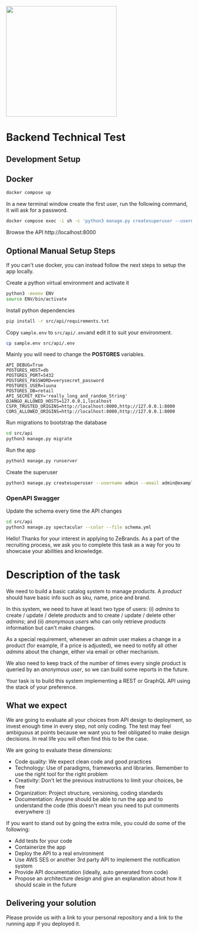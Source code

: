
<img src="https://zebrands.mx/wp-content/uploads/2021/07/WEB-ZEB-05-1-1024x291.png" width="300">

# Backend Technical Test

## Development Setup

## Docker

```sh
docker compose up
```

In a new terminal window create the first user, run the following command, it will ask for a password.

```sh
docker compose exec -i sh -c 'python3 manage.py createsuperuser --username admin --email admin@example.com'
```



Browse the API http://localhost:8000

## Optional Manual Setup Steps

If you can't use docker, you can instead follow the next steps to setup the
app locally.


Create a python virtual environment and activate it

```sh
python3 -mvenv ENV
source ENV/bin/activate
```

Install python dependencies
```sh
pip install -r src/api/requirements.txt
```

Copy `sample.env` to `src/api/.env`and edit it to suit your environment.

```sh
cp sample.env src/api/.env 
```
Mainly you will need to change the **POSTGRES** variables.

```
API_DEBUG=True
POSTGRES_HOST=db
POSTGRES_PORT=5432
POSTGRES_PASSWORD=verysecret_password
POSTGRES_USER=luuna
POSTGRES_DB=retail
API_SECRET_KEY='really_long_and_random_String'
DJANGO_ALLOWED_HOSTS=127.0.0.1,localhost
CSFR_TRUSTED_ORIGINS=http://localhost:8000,http://127.0.0.1:8000
CORS_ALLOWED_ORIGINS=http://localhost:8000,http://127.0.0.1:8000
```

Run migrations to bootstrap the database

```sh
cd src/api
python3 manage.py migrate 
```

Run the app

```sh
python3 manage.py runserver
```

Create the superuser

```sh
python3 manage.py createsuperuser --username admin --email admin@example.com
```

### OpenAPI Swagger

Update the schema every time the API changes

```sh
cd src/api
python3 manage.py spectacular --color --file schema.yml
```





Hello! Thanks for your interest in applying to ZeBrands.
As a part of the recruiting process, we ask you to complete this task as a way for you to showcase your abilities and knowledge.

# Description of the task

We need to build a basic catalog system to manage _products_. A _product_ should have basic info such as sku, name, price and brand.

In this system, we need to have at least two type of users: (i) _admins_ to create / update / delete _products_ and to create / update / delete other _admins_; and (ii) _anonymous users_ who can only retrieve _products_ information but can't make changes.

As a special requirement, whenever an _admin_ user makes a change in a product (for example, if a price is adjusted), we need to notify all other _admins_ about the change, either via email or other mechanism.

We also need to keep track of the number of times every single product is queried by an _anonymous user_, so we can build some reports in the future.

Your task is to build this system implementing a REST or GraphQL API using the stack of your preference. 

## What we expect
We are going to evaluate all your choices from API design to deployment, so invest enough time in every step, not only coding. The test may feel ambiguous at points because we want you to feel obligated to make design decisions. In real life you will often find this to be the case.

We are going to evaluate these dimensions:
- Code quality: We expect clean code and good practices
- Technology: Use of paradigms, frameworks and libraries. Remember to use the right tool for the right problem
- Creativity: Don't let the previous instructions to limit your choices, be free
- Organization: Project structure, versioning, coding standards
- Documentation: Anyone should be able to run the app and to understand the code (this doesn't mean you need to put comments everywhere :))

If you want to stand out by going the extra mile, you could do some of the following:
- Add tests for your code
- Containerize the app
- Deploy the API to a real environment
- Use AWS SES or another 3rd party API to implement the notification system
- Provide API documentation (ideally, auto generated from code)
- Propose an architecture design and give an explanation about how it should scale in the future

## Delivering your solution
Please provide us with a link to your personal repository and a link to the running app if you deployed it.
